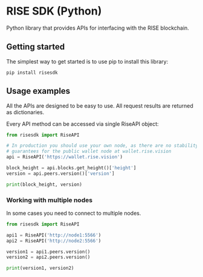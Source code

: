 # RISE SDK (Python)

Python library that provides APIs for interfacing with the RISE blockchain.

## Getting started

The simplest way to get started is to use pip to install this library:

```
pip install risesdk
```

## Usage examples

All the APIs are designed to be easy to use. All request results are returned as dictionaries.

Every API method can be accessed via single RiseAPI object:

```python
from risesdk import RiseAPI

# In production you should use your own node, as there are no stability
# guarantees for the public wallet node at wallet.rise.vision
api = RiseAPI('https://wallet.rise.vision')

block_height = api.blocks.get_height()['height']
version = api.peers.version()['version']

print(block_height, version)
```

### Working with multiple nodes

In some cases you need to connect to multiple nodes.

```python
from risesdk import RiseAPI

api1 = RiseAPI('http://node1:5566')
api2 = RiseAPI('http://node2:5566')

version1 = api1.peers.version()
version2 = api2.peers.version()

print(version1, version2)
```

